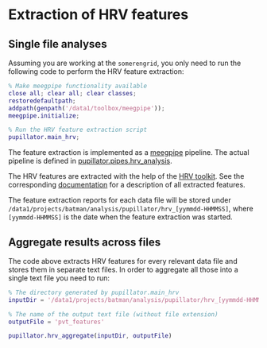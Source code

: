 Extraction of HRV features
======


## Single file analyses 

Assuming you are working at the `somerengrid`, you only need to run the 
following code to perform the HRV feature extraction:

````matlab
% Make meegpipe functionality available
close all; clear all; clear classes;
restoredefaultpath;
addpath(genpath('/data1/toolbox/meegpipe'));
meegpipe.initialize;

% Run the HRV feature extraction script
pupillator.main_hrv;
````

The feature extraction is implemented as a [meegpipe][meegpipe] pipeline. 
The actual pipeline is defined in [pupillator.pipes.hrv_analysis][hrv-pipe]. 

[meegpipe]: http://github.com/meegpipe/meegpipe
[hrv-pipe]: ./+pipes/hrv_analysis.m

The HRV features are extracted with the help of the [HRV toolkit][hrv-toolkit]. 
See the corresponding [documentation][hrv-toolkit] for a description of all 
extracted features.

[hrv-toolkit]: http://physionet.org/tutorials/hrv-toolkit/

The feature extraction reports for each data file will be stored under 
`/data1/projects/batman/analysis/pupillator/hrv_[yymmdd-HHMMSS]`, where 
`[yymmdd-HHMMSS]` is the date when the feature extraction was started.


## Aggregate results across files

The code above extracts HRV features for every relevant data file and 
stores them in separate text files. In order to aggregate all those into a
single text file you need to run:

````matlab
% The directory generated by pupillator.main_hrv
inputDir = '/data1/projects/batman/analysis/pupillator/hrv_[yymmdd-HHMMSS]'

% The name of the output text file (without file extension)
outputFile = 'pvt_features' 

pupillator.hrv_aggregate(inputDir, outputFile)
````